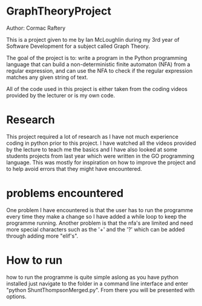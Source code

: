 # GraphTheoryProject
Author: Cormac Raftery

This is a project given to me by Ian McLoughlin during my 3rd year of Software Development for a subject called Graph Theory.

The goal of the project is to: write a program in the Python programming language that can
build a non-deterministic finite automaton (NFA) from a regular expression,
and can use the NFA to check if the regular expression matches any given
string of text. 

All of the code used in this project is either taken from the coding videos provided by the lecturer or is my own code. 

# Research

This project required a lot of research as I have not much experience coding in python prior to this project.
I have watched all the videos provided by the lecture to teach me the basics and I have also looked at some students projects from last year which were written in the GO programming language. 
This was mostly for inspiration on how to improve the project and to help avoid errors that they might have encountered.

# problems encountered

One problem I have encountered is that the user has to run the programme every time they make a change so I have added a while loop to keep the programme running. 
Another problem is that the nfa's are limited and need more special characters such as the '+' and the '?' which can be added through adding more "elif's".

# How to run

how to run the programme is quite simple aslong as you have python installed just navigate to the folder in a command line interface and enter "python ShuntThompsonMerged.py". From there you will be presented with options.
